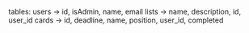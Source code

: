 tables:
users -> id, isAdmin, name, email
lists -> name, description, id, user_id
cards -> id, deadline, name, position, user_id, completed
